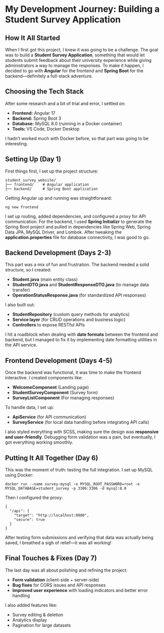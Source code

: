 # My Development Journey: Building a Student Survey Application

## How It All Started

When I first got this project, I knew it was going to be a challenge. The goal was to build a **Student Survey Application**, something that would let students submit feedback about their university experience while giving administrators a way to manage the responses. To make it happen, I decided to go with **Angular** for the frontend and **Spring Boot** for the backend—definitely a full-stack adventure.

## Choosing the Tech Stack

After some research and a bit of trial and error, I settled on:

* **Frontend:** Angular 17
* **Backend:** Spring Boot 3
* **Database:** MySQL 8.0 (running in a Docker container)
* **Tools:** VS Code, Docker Desktop

I hadn’t worked much with Docker before, so that part was going to be interesting.

## Setting Up (Day 1)

First things first, I set up the project structure:

```
student_survey_website/
├── frontend/    # Angular application
├── backend/     # Spring Boot application
```

Getting Angular up and running was straightforward:

```
ng new frontend
```

I set up routing, added dependencies, and configured a proxy for API communication. For the backend, I used **Spring Initializr** to generate the Spring Boot project and pulled in dependencies like Spring Web, Spring Data JPA, MySQL Driver, and Lombok. After tweaking the **application.properties** file for database connectivity, I was good to go.

## Backend Development (Days 2-3)

This part was a mix of fun and frustration. The backend needed a solid structure, so I created:

* **Student.java** (main entity class)
* **StudentDTO.java** and **StudentResponseDTO.java** (to manage data transfer)
* **OperationStatusResponse.java** (for standardized API responses)

I also built out:

* **StudentRepository** (custom query methods for analytics)
* **Service layer** (for CRUD operations and business logic)
* **Controllers** to expose RESTful APIs

I hit a roadblock when dealing with **date formats** between the frontend and backend, but I managed to fix it by implementing date formatting utilities in the API service.

## Frontend Development (Days 4-5)

Once the backend was functional, it was time to make the frontend interactive. I created components like:

* **WelcomeComponent** (Landing page)
* **StudentSurveyComponent** (Survey form)
* **SurveyListComponent** (For managing responses)

To handle data, I set up:

* **ApiService** (for API communication)
* **SurveyService** (for local data handling before integrating API calls)

I also styled everything with SCSS, making sure the design was **responsive and user-friendly**. Debugging form validation was a pain, but eventually, I got everything working smoothly.

## Putting It All Together (Day 6)

This was the moment of truth: testing the full integration. I set up MySQL using Docker:

```
docker run --name survey-mysql -e MYSQL_ROOT_PASSWORD=root -e MYSQL_DATABASE=student_survey -p 3306:3306 -d mysql:8.0
```

Then I configured the proxy:

```
{
  "/api": {
    "target": "http://localhost:8080",
    "secure": true
  }
}
```

After testing form submissions and verifying that data was actually being saved, I breathed a sigh of relief—it was all working!

## Final Touches & Fixes (Day 7)

The last day was all about polishing and refining the project:

* **Form validation** (client-side + server-side)
* **Bug fixes** for CORS issues and API responses
* **Improved user experience** with loading indicators and better error handling

I also added features like:

* Survey editing & deletion
* Analytics display
* Pagination for large datasets
